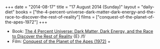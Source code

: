 +++
date = "2014-08-17"
title = "17 August 2014 (Sunday)"
layout = "daily-diet"
books = ["the-4-percent-universe-dark-matter-dark-energy-and-the-race-to-discover-the-rest-of-reality"]
films = ["conquest-of-the-planet-of-the-apes-1972"]
+++

<ul>
<li class="entry Book">Book: <a href="/books/the-4-percent-universe-dark-matter-dark-energy-and-the-race-to-discover-the-rest-of-reality">The 4 Percent Universe: Dark Matter, Dark Energy, and the Race to Discover the Rest of Reality</a> {E} /f/</li>
<li class="entry Film">Film: <a href="/films/conquest-of-the-planet-of-the-apes-1972">Conquest of the Planet of the Apes (1972)</a> +</li>
</ul>